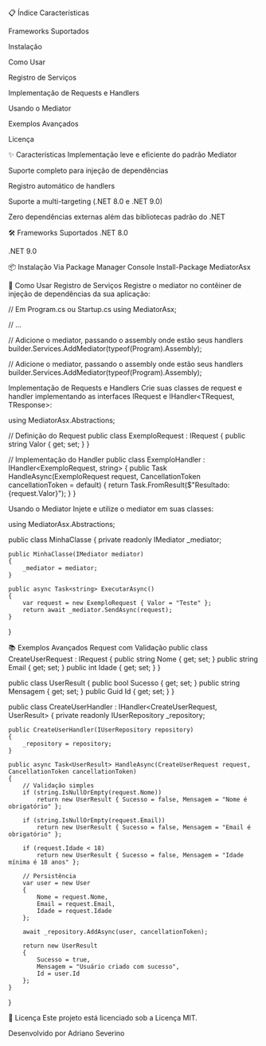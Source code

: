 📋 Índice
Características

Frameworks Suportados

Instalação

Como Usar

Registro de Serviços

Implementação de Requests e Handlers

Usando o Mediator

Exemplos Avançados

Licença

✨ Características
Implementação leve e eficiente do padrão Mediator

Suporte completo para injeção de dependências

Registro automático de handlers

Suporte a multi-targeting (.NET 8.0 e .NET 9.0)

Zero dependências externas além das bibliotecas padrão do .NET

🛠️ Frameworks Suportados
.NET 8.0

.NET 9.0

📦 Instalação
Via Package Manager Console
Install-Package MediatorAsx

<PackageReference Include="MediatorAsx" Version="2.0.0" />

🚀 Como Usar
Registro de Serviços
Registre o mediator no contêiner de injeção de dependências da sua aplicação:

// Em Program.cs ou Startup.cs
using MediatorAsx;

// ...

// Adicione o mediator, passando o assembly onde estão seus handlers
builder.Services.AddMediator(typeof(Program).Assembly);

// Adicione o mediator, passando o assembly onde estão seus handlers
builder.Services.AddMediator(typeof(Program).Assembly);

Implementação de Requests e Handlers
Crie suas classes de request e handler implementando as interfaces IRequest<TResponse> e IHandler<TRequest, TResponse>:

using MediatorAsx.Abstractions;

// Definição do Request
public class ExemploRequest : IRequest<string>
{
    public string Valor { get; set; }
}

// Implementação do Handler
public class ExemploHandler : IHandler<ExemploRequest, string>
{
    public Task<string> HandleAsync(ExemploRequest request, CancellationToken cancellationToken = default)
    {
        return Task.FromResult($"Resultado: {request.Valor}");
    }
}

Usando o Mediator
Injete e utilize o mediator em suas classes:

using MediatorAsx.Abstractions;

public class MinhaClasse
{
    private readonly IMediator _mediator;
    
    public MinhaClasse(IMediator mediator)
    {
        _mediator = mediator;
    }
    
    public async Task<string> ExecutarAsync()
    {
        var request = new ExemploRequest { Valor = "Teste" };
        return await _mediator.SendAsync(request);
    }
}

📚 Exemplos Avançados
Request com Validação
public class CreateUserRequest : IRequest<UserResult>
{
    public string Nome { get; set; }
    public string Email { get; set; }
    public int Idade { get; set; }
}

public class UserResult
{
    public bool Sucesso { get; set; }
    public string Mensagem { get; set; }
    public Guid Id { get; set; }
}

public class CreateUserHandler : IHandler<CreateUserRequest, UserResult>
{
    private readonly IUserRepository _repository;
    
    public CreateUserHandler(IUserRepository repository)
    {
        _repository = repository;
    }
    
    public async Task<UserResult> HandleAsync(CreateUserRequest request, CancellationToken cancellationToken)
    {
        // Validação simples
        if (string.IsNullOrEmpty(request.Nome))
            return new UserResult { Sucesso = false, Mensagem = "Nome é obrigatório" };
            
        if (string.IsNullOrEmpty(request.Email))
            return new UserResult { Sucesso = false, Mensagem = "Email é obrigatório" };
            
        if (request.Idade < 18)
            return new UserResult { Sucesso = false, Mensagem = "Idade mínima é 18 anos" };
        
        // Persistência
        var user = new User 
        {
            Nome = request.Nome,
            Email = request.Email,
            Idade = request.Idade
        };
        
        await _repository.AddAsync(user, cancellationToken);
        
        return new UserResult 
        { 
            Sucesso = true, 
            Mensagem = "Usuário criado com sucesso",
            Id = user.Id
        };
    }
}

📄 Licença
Este projeto está licenciado sob a Licença MIT.

Desenvolvido por Adriano Severino

